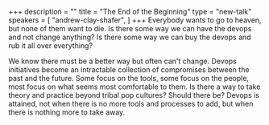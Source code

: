 +++
description = ""
title = "The End of the Beginning"
type = "new-talk"
speakers = [
        "andrew-clay-shafer",
]
+++
Everybody wants to go to heaven, but none of them want to die. Is there some way we can have the devops and not change anything? Is there some way we can buy the devops and rub it all over everything?

We know there must be a better way but often can't change. Devops initiatives become an intractable collection of compromises between the past and the future. Some focus on the tools, some focus on the people, most focus on what seems most comfortable to them. Is there a way to take theory and practice beyond tribal pop cultures? Should there be? Devops is attained, not when there is no more tools and processes to add, but when there is nothing more to take away.